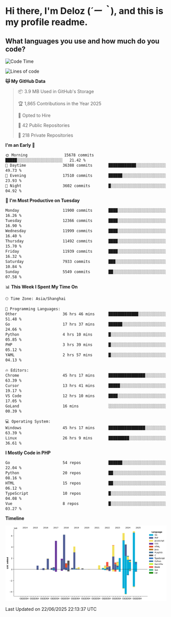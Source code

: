 # **Hi there, I'm Deloz (*´ー｀*), and this is my profile readme.**

## **What languages you use and how much do you code?**

<!--START_SECTION:waka-->
![Code Time](http://img.shields.io/badge/Code%20Time-6%2C733%20hrs%2042%20mins-blue)

![Lines of code](https://img.shields.io/badge/From%20Hello%20World%20I%27ve%20Written-59.9%20million%20lines%20of%20code-blue)

**🐱 My GitHub Data** 

> 📦 3.9 MB Used in GitHub's Storage 
 > 
> 🏆 1,865 Contributions in the Year 2025
 > 
> 💼 Opted to Hire
 > 
> 📜 42 Public Repositories 
 > 
> 🔑 218 Private Repositories 
 > 
**I'm an Early 🐤** 

```text
🌞 Morning                15678 commits       █████░░░░░░░░░░░░░░░░░░░░   21.42 % 
🌆 Daytime                36388 commits       ████████████░░░░░░░░░░░░░   49.73 % 
🌃 Evening                17510 commits       ██████░░░░░░░░░░░░░░░░░░░   23.93 % 
🌙 Night                  3602 commits        █░░░░░░░░░░░░░░░░░░░░░░░░   04.92 % 
```
📅 **I'm Most Productive on Tuesday** 

```text
Monday                   11900 commits       ████░░░░░░░░░░░░░░░░░░░░░   16.26 % 
Tuesday                  12366 commits       ████░░░░░░░░░░░░░░░░░░░░░   16.90 % 
Wednesday                11999 commits       ████░░░░░░░░░░░░░░░░░░░░░   16.40 % 
Thursday                 11492 commits       ████░░░░░░░░░░░░░░░░░░░░░   15.70 % 
Friday                   11939 commits       ████░░░░░░░░░░░░░░░░░░░░░   16.32 % 
Saturday                 7933 commits        ███░░░░░░░░░░░░░░░░░░░░░░   10.84 % 
Sunday                   5549 commits        ██░░░░░░░░░░░░░░░░░░░░░░░   07.58 % 
```


📊 **This Week I Spent My Time On** 

```text
🕑︎ Time Zone: Asia/Shanghai

💬 Programming Languages: 
Other                    36 hrs 46 mins      █████████████░░░░░░░░░░░░   51.48 % 
Go                       17 hrs 37 mins      ██████░░░░░░░░░░░░░░░░░░░   24.66 % 
Python                   4 hrs 10 mins       █░░░░░░░░░░░░░░░░░░░░░░░░   05.85 % 
PHP                      3 hrs 39 mins       █░░░░░░░░░░░░░░░░░░░░░░░░   05.12 % 
YAML                     2 hrs 57 mins       █░░░░░░░░░░░░░░░░░░░░░░░░   04.13 % 

🔥 Editors: 
Chrome                   45 hrs 17 mins      ████████████████░░░░░░░░░   63.39 % 
Cursor                   13 hrs 41 mins      █████░░░░░░░░░░░░░░░░░░░░   19.17 % 
VS Code                  12 hrs 10 mins      ████░░░░░░░░░░░░░░░░░░░░░   17.05 % 
GoLand                   16 mins             ░░░░░░░░░░░░░░░░░░░░░░░░░   00.39 % 

💻 Operating System: 
Windows                  45 hrs 17 mins      ████████████████░░░░░░░░░   63.39 % 
Linux                    26 hrs 9 mins       █████████░░░░░░░░░░░░░░░░   36.61 % 
```

**I Mostly Code in PHP** 

```text
Go                       54 repos            ██████░░░░░░░░░░░░░░░░░░░   22.04 % 
Python                   20 repos            ██░░░░░░░░░░░░░░░░░░░░░░░   08.16 % 
HTML                     15 repos            ██░░░░░░░░░░░░░░░░░░░░░░░   06.12 % 
TypeScript               10 repos            █░░░░░░░░░░░░░░░░░░░░░░░░   04.08 % 
Vue                      8 repos             █░░░░░░░░░░░░░░░░░░░░░░░░   03.27 % 
```



**Timeline**

![Lines of Code chart](https://raw.githubusercontent.com/deloz/deloz/main/assets/bar_graph.png)


 Last Updated on 22/06/2025 22:13:37 UTC
<!--END_SECTION:waka-->
